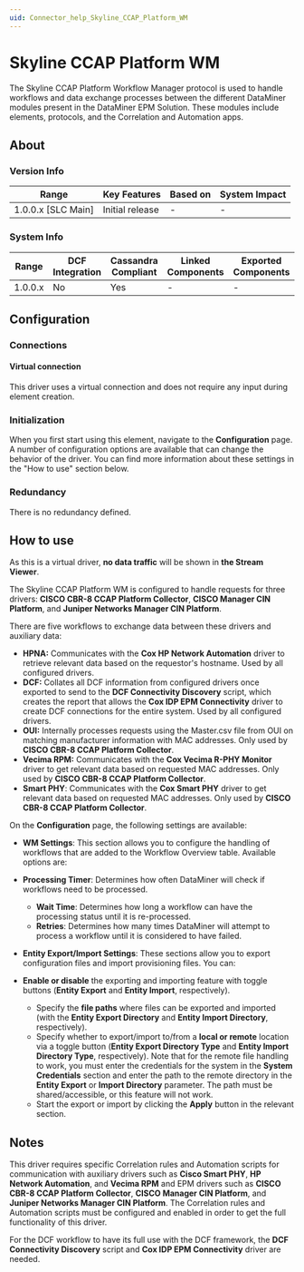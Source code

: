 ```yaml
---
uid: Connector_help_Skyline_CCAP_Platform_WM
---
```


# Skyline CCAP Platform WM

The Skyline CCAP Platform Workflow Manager protocol is used to handle workflows and data exchange processes between the different DataMiner modules present in the DataMiner EPM Solution. These modules include elements, protocols, and the Correlation and Automation apps.

## About

### Version Info

| **Range**            | **Key Features** | **Based on** | **System Impact** |
|----------------------|------------------|--------------|-------------------|
| 1.0.0.x \[SLC Main\] | Initial release  | \-           | \-                |

### System Info

| **Range** | **DCF Integration** | **Cassandra Compliant** | **Linked Components** | **Exported Components** |
|-----------|---------------------|-------------------------|-----------------------|-------------------------|
| 1.0.0.x   | No                  | Yes                     | \-                    | \-                      |

## Configuration

### Connections

#### Virtual connection

This driver uses a virtual connection and does not require any input during element creation.

### Initialization

When you first start using this element, navigate to the **Configuration** page. A number of configuration options are available that can change the behavior of the driver. You can find more information about these settings in the "How to use" section below.

### Redundancy

There is no redundancy defined.

## How to use

As this is a virtual driver, **no data traffic** will be shown in **the Stream Viewer**.

The Skyline CCAP Platform WM is configured to handle requests for three drivers: **CISCO CBR-8 CCAP Platform Collector**, **CISCO Manager CIN Platform**, and **Juniper Networks Manager CIN Platform**.

There are five workflows to exchange data between these drivers and auxiliary data:

- **HPNA:** Communicates with the **Cox HP Network Automation** driver to retrieve relevant data based on the requestor's hostname. Used by all configured drivers.
- **DCF:** Collates all DCF information from configured drivers once exported to send to the **DCF Connectivity Discovery** script, which creates the report that allows the **Cox IDP EPM Connectivity** driver to create DCF connections for the entire system. Used by all configured drivers.
- **OUI:** Internally processes requests using the Master.csv file from OUI on matching manufacturer information with MAC addresses. Only used by **CISCO CBR-8 CCAP Platform Collector**.
- **Vecima RPM:** Communicates with the **Cox Vecima R-PHY Monitor** driver to get relevant data based on requested MAC addresses. Only used by **CISCO CBR-8 CCAP Platform Collector**.
- **Smart PHY**: Communicates with the **Cox Smart PHY** driver to get relevant data based on requested MAC addresses. Only used by **CISCO CBR-8 CCAP Platform Collector**.

On the **Configuration** page, the following settings are available:

- **WM Settings**: This section allows you to configure the handling of workflows that are added to the Workflow Overview table. Available options are:

- **Processing Timer**: Determines how often DataMiner will check if workflows need to be processed.
  - **Wait Time**: Determines how long a workflow can have the processing status until it is re-processed.
  - **Retries**: Determines how many times DataMiner will attempt to process a workflow until it is considered to have failed.

<!-- -->

- **Entity Export/Import Settings**: These sections allow you to export configuration files and import provisioning files. You can:

- **Enable or disable** the exporting and importing feature with toggle buttons (**Entity Export** and **Entity Import**, respectively).
  - Specify the **file paths** where files can be exported and imported (with the **Entity Export Directory** and **Entity Import Directory**, respectively).
  - Specify whether to export/import to/from a **local or remote** location via a toggle button (**Entity Export Directory Type** and **Entity Import Directory Type**, respectively).
    Note that for the remote file handling to work, you must enter the credentials for the system in the **System Credentials** section and enter the path to the remote directory in the **Entity Export** or **Import Directory** parameter. The path must be shared/accessible, or this feature will not work.
  - Start the export or import by clicking the **Apply** button in the relevant section.

## Notes

This driver requires specific Correlation rules and Automation scripts for communication with auxiliary drivers such as **Cisco Smart PHY**, **HP Network Automation**, and **Vecima RPM** and EPM drivers such as **CISCO CBR-8 CCAP Platform Collector**, **CISCO Manager CIN Platform**, and **Juniper Networks Manager CIN Platform**. The Correlation rules and Automation scripts must be configured and enabled in order to get the full functionality of this driver.

For the DCF workflow to have its full use with the DCF framework, the **DCF Connectivity Discovery** script and **Cox IDP EPM Connectivity** driver are needed.
